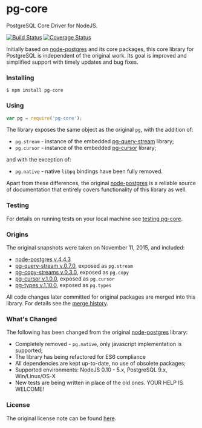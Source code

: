# pg-core

PostgreSQL Core Driver for NodeJS.

[![Build Status](https://travis-ci.org/vitaly-t/pg-core.svg?branch=master)](https://travis-ci.org/vitaly-t/pg-core)
[![Coverage Status](https://coveralls.io/repos/vitaly-t/pg-core/badge.svg?branch=master)](https://coveralls.io/r/vitaly-t/pg-core?branch=master)

Initially based on [node-postgres] and its core packages, this core library for PostgreSQL is independent
of the original work. Its goal is improved and simplified support with timely updates and bug fixes.

### Installing

```
$ npm install pg-core
```

### Using

```javascript
var pg = require('pg-core');
```

The library exposes the same object as the original `pg`, with the addition of:

* `pg.stream` - instance of the embedded [pg-query-stream] library;
* `pg.cursor` - instance of the embedded [pg-cursor] library;

and with the exception of:
* `pg.native` - native `libpq` bindings have been fully removed.

Apart from these differences, the original [node-postgres] is a reliable source
of documentation that entirely covers functionality of this library as well.

### Testing

For details on running tests on your local machine see [testing pg-core](doc/testing.md).

### Origins

The original snapshots were taken on November 11, 2015, and included:

* [node-postgres v.4.4.3](https://github.com/brianc/node-postgres/tree/v4.4.3)
* [pg-query-stream v.0.7.0](https://github.com/brianc/node-pg-query-stream/tree/v0.7.0), exposed as `pg.stream`
* [pg-copy-streams v.0.3.0](https://github.com/brianc/node-pg-copy-streams/tree/v0.3.0), exposed as `pg.copy`
* [pg-cursor v.1.0.0](https://github.com/brianc/node-pg-cursor/tree/v1.0.0), exposed as `pg.cursor`
* [pg-types v.1.10.0](https://github.com/brianc/node-pg-types/tree/v1.10.0), exposed as `pg.types`

All code changes later committed for original packages are merged into this library.
For details see the [merge history](doc/merges.md).

### What's Changed

The following has been changed from the original [node-postgres] library:

* Completely removed - `pg.native`, only javascript implementation is supported;
* The library has being refactored for ES6 compliance
* All dependencies are kept up-to-date, no use of obsolete packages;
* Supported environments: NodeJS 0.10 - 5.x, PostgreSQL 9.x, Win/Linux/OS-X
* New tests are being written in place of the old ones. YOUR HELP IS WELCOME!

### License

The original license note can be found [here](doc/license.md).

[node-postgres]:https://github.com/brianc/node-postgres
[pg-query-stream]:https://github.com/brianc/node-pg-query-stream
[pg-cursor]:https://github.com/brianc/node-pg-cursor
